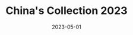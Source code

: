 ---
date: 2023-05-01
menus: "main"
featured_image: 1.JPG
title: China's Collection 2023
description: Collection started in Shanghai, China in 2023
featured: false
type: gallery
sort_by: Name
params:
  theme: light
categories: ["china", "colors","postcard","collection"]
resources:
  - src: 1.JPG
    title: Strangers on the street (acrylic - 13 x 13 cm)
  - src: 2.JPG
    title: New terrains (acrylic - 13 x 13 cm)  
  - src: 3.JPG
    title: The mysterious story of the ancient (acrylic - 13 x 13 cm)
  - src: 4.JPG
    title: Confused, night time (acrylic - 13 x 13 cm)    
  - src: 5.JPG
    title: Are you talking to me? I am not sure (acrylic - 13 x 13 cm)                  
  - src: 6.JPG
    title: Visual cues (acrylic - 13 x 13 cm)  
  - src: 7.JPG
    title: Visual Anagram 5/10 -| (acrylic - 13 x 13 cm)
  
  
---